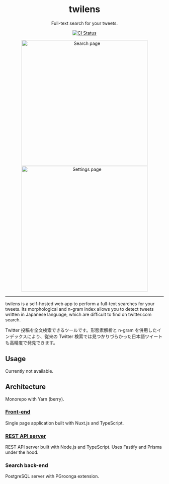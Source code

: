 <h1 align="center">
  twilens
</h1>

<p align="center">
  Full-text search for your tweets.
</p>

<p align="center">
  <a href="https://github.com/ciffelia/twilens/actions?query=workflow%3ACI+branch%3Amaster"><img src="https://github.com/ciffelia/twilens/workflows/CI/badge.svg?branch=master" alt="CI Status"></a>
</p>

<p align="center">
  <img src="https://user-images.githubusercontent.com/15273128/118421000-1d53a680-b6fb-11eb-878f-28d02d143410.png" alt="Search page" width="400" />
  <img src="https://user-images.githubusercontent.com/15273128/118421009-217fc400-b6fb-11eb-9b79-c59be706b7eb.png" alt="Settings page" width="400" />
</p>

---

twilens is a self-hosted web app to perform a full-text searches for your tweets. Its morphological and n-gram index allows you to detect tweets written in Japanese language, which are difficult to find on twitter.com search.

Twitter 投稿を全文検索できるツールです。形態素解析と n-gram を併用したインデックスにより、従来の Twitter 検索では見つかりづらかった日本語ツイートも高精度で発見できます。

## Usage

Currently not available.

## Architecture

Monorepo with Yarn (berry).

### [Front-end](packages/web)

Single page application built with Nuxt.js and TypeScript.

### [REST API server](packages/api)

REST API server built with Node.js and TypeScript. Uses Fastify and Prisma under the hood.

### Search back-end

PostgreSQL server with PGroonga extension.
